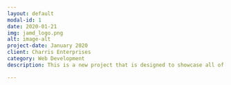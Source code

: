 ```yaml
---
layout: default
modal-id: 1
date: 2020-01-21
img: jamd_logo.png
alt: image-alt
project-date: January 2020
client: Charris Enterprises
category: Web Development
description: This is a new project that is designed to showcase all of the JAMD services and features.

---
```

